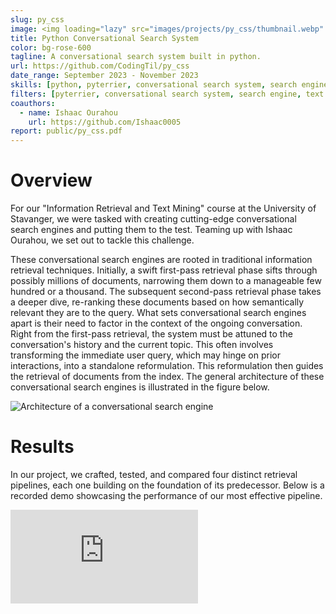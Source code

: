 ```yaml
---
slug: py_css
image: <img loading="lazy" src="images/projects/py_css/thumbnail.webp" alt="A conversational search system built in python."/>
title: Python Conversational Search System
color: bg-rose-600
tagline: A conversational search system built in python.
url: https://github.com/CodingTil/py_css
date_range: September 2023 - November 2023
skills: [python, pyterrier, conversational search system, search engine, text processing, information retrieval, git]
filters: [pyterrier, conversational search system, search engine, text processing, information retrieval, git]
coauthors:
  - name: Ishaac Ourahou
    url: https://github.com/Ishaac0005
report: public/py_css.pdf
---
```

# Overview
For our "Information Retrieval and Text Mining" course at the University of Stavanger, we were tasked with creating cutting-edge conversational search engines and putting them to the test. Teaming up with Ishaac Ourahou, we set out to tackle this challenge.

These conversational search engines are rooted in traditional information retrieval techniques. Initially, a swift first-pass retrieval phase sifts through possibly millions of documents, narrowing them down to a manageable few hundred or a thousand. The subsequent second-pass retrieval phase takes a deeper dive, re-ranking these documents based on how semantically relevant they are to the query. What sets conversational search engines apart is their need to factor in the context of the ongoing conversation. Right from the first-pass retrieval, the system must be attuned to the conversation's history and the current topic. This often involves transforming the immediate user query, which may hinge on prior interactions, into a standalone reformulation. This reformulation then guides the retrieval of documents from the index. The general architecture of these conversational search engines is illustrated in the figure below.

<img loading="lazy" src="images/projects/py_css/pipeline.webp" alt="Architecture of a conversational search engine"/>

# Results
In our project, we crafted, tested, and compared four distinct retrieval pipelines, each one building on the foundation of its predecessor. Below is a recorded demo showcasing the performance of our most effective pipeline.

<iframe src="https://www.youtube-nocookie.com/embed/p07z49_JPu8?si=UaSQrPgKCSoNevK6" title="YouTube video player" frameborder="0" allow="accelerometer; autoplay; clipboard-write; encrypted-media; gyroscope; picture-in-picture; web-share" allowfullscreen></iframe>
